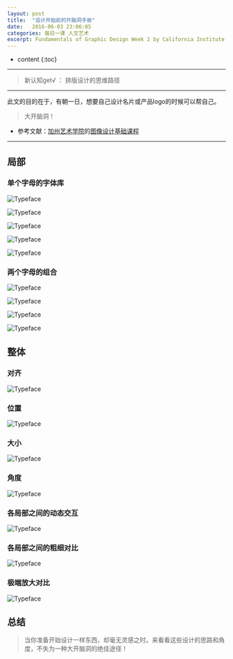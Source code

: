 ```yaml
---
layout: post
title:  "设计开始前的开脑洞手册"
date:   2016-06-03 23:06:05
categories: 每日一课 人文艺术
excerpt: Fundamentals of Graphic Design Week 2 by California Institute of the Arts
---
```


* content
{:toc}

---

> 新认知get√ ： 排版设计的思维路径

---

此文的目的在于，有朝一日，想要自己设计名片或产品logo的时候可以帮自己。

> 大开脑洞！




* 参考文献：[加州艺术学院](https://art.calarts.edu/)的[图像设计基础课程](https://www.coursera.org/learn/fundamentals-of-graphic-design/)

---

## 局部

### 单个字母的字体库

![Typeface](http://o7y3ots7t.bkt.clouddn.com/2016%2F06%2F03%2FScreen%20Shot%202016-06-04%20at%2011.10.32%20PM.png)

![Typeface](http://o7y3ots7t.bkt.clouddn.com/2016/06/03/Screen%20Shot%202016-06-04%20at%2011.11.31%20PM.png)

![Typeface](http://o7y3ots7t.bkt.clouddn.com/2016/06/03/Screen%20Shot%202016-06-04%20at%2011.12.03%20PM.png)

![Typeface](http://o7y3ots7t.bkt.clouddn.com/2016/06/03/Screen%20Shot%202016-06-04%20at%2011.14.21%20PM.png)

![Typeface](http://o7y3ots7t.bkt.clouddn.com/2016/06/03/Screen%20Shot%202016-06-04%20at%2011.14.40%20PM.png)

### 两个字母的组合

![Typeface](http://o7y3ots7t.bkt.clouddn.com/2016/06/03/Screen%20Shot%202016-06-05%20at%2012.29.57%20AM.png)

![Typeface](http://o7y3ots7t.bkt.clouddn.com/2016/06/03/Screen%20Shot%202016-06-05%20at%2012.35.37%20AM.png)

![Typeface](http://o7y3ots7t.bkt.clouddn.com/2016/06/03/Screen%20Shot%202016-06-05%20at%2012.36.04%20AM.png)

![Typeface](http://o7y3ots7t.bkt.clouddn.com/2016/06/03/Screen%20Shot%202016-06-05%20at%2012.36.25%20AM.png)

##  整体

###  对齐

![Typeface](http://o7y3ots7t.bkt.clouddn.com/2016/06/03/Screen%20Shot%202016-06-05%20at%2012.48.14%20AM.png)

###  位置

![Typeface](http://o7y3ots7t.bkt.clouddn.com/2016/06/03/Screen%20Shot%202016-06-05%20at%2012.51.12%20AM.png)

###  大小

![Typeface](http://o7y3ots7t.bkt.clouddn.com/2016/06/03/Screen%20Shot%202016-06-05%20at%2012.52.10%20AM.png)

###  角度

![Typeface](http://o7y3ots7t.bkt.clouddn.com/2016/06/03/Screen%20Shot%202016-06-05%20at%2012.52.35%20AM.png)

###  各局部之间的动态交互

![Typeface](http://o7y3ots7t.bkt.clouddn.com/2016/06/03/Screen%20Shot%202016-06-05%20at%201.02.31%20AM.png)

###  各局部之间的粗细对比

![Typeface](http://o7y3ots7t.bkt.clouddn.com/2016/06/03/Screen%20Shot%202016-06-05%20at%201.00.01%20AM.png)

###  极端放大对比

![Typeface](http://o7y3ots7t.bkt.clouddn.com/2016/06/03/Screen%20Shot%202016-06-05%20at%201.00.13%20AM.png)

##  总结

> 当你准备开始设计一样东西，却毫无灵感之时。来看看这些设计的思路和角度，不失为一种大开脑洞的绝佳途径！
